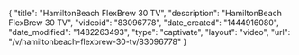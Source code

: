 {
    "title": "HamiltonBeach FlexBrew 30 TV",
    "description": "HamiltonBeach FlexBrew 30 TV",
    "videoid": "83096778",
    "date_created": "1444916080",
    "date_modified": "1482263493",
    "type": "captivate",
    "layout": "video",
    "url": "\/v\/hamiltonbeach-flexbrew-30-tv\/83096778"
}